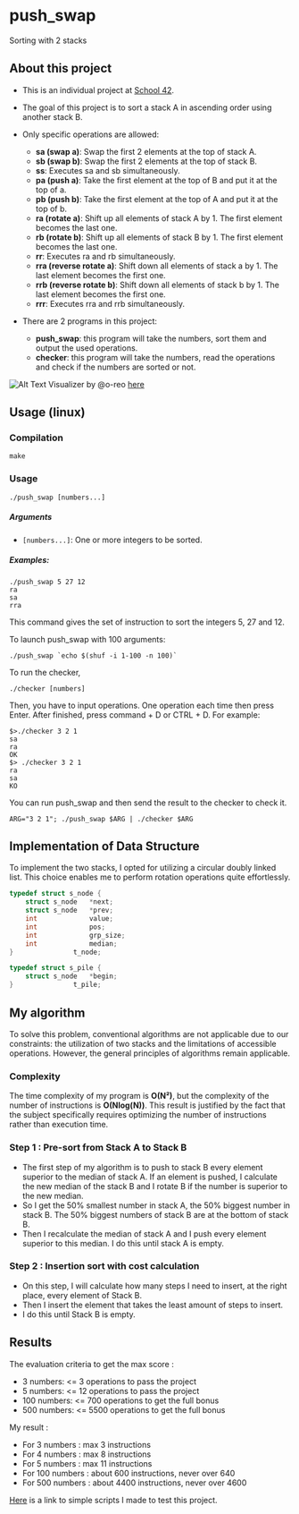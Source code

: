 # push_swap

Sorting with 2 stacks

## About this project
- This is an individual project at [School 42](https://42.fr/en/homepage/).
- The goal of this project is to sort a stack A in ascending order using another stack B.
- Only specific operations are allowed:

    * **sa (swap a)**: Swap the first 2 elements at the top of stack A.
    * **sb (swap b)**: Swap the first 2 elements at the top of stack B.
    * **ss**: Executes sa and sb simultaneously.
    * **pa (push a)**: Take the first element at the top of B and put it at the top of a.
    * **pb (push b)**: Take the first element at the top of A and put it at the top of b.
    * **ra (rotate a)**: Shift up all elements of stack A by 1. The first element becomes the last one.
    * **rb (rotate b)**: Shift up all elements of stack B by 1. The first element becomes the last one.
    * **rr**: Executes ra and rb simultaneously.
    * **rra (reverse rotate a)**: Shift down all elements of stack a by 1. The last element becomes the first one.
    * **rrb (reverse rotate b)**: Shift down all elements of stack b by 1. The last element becomes the first one.
    * **rrr**: Executes rra and rrb simultaneously.

- There are 2 programs in this project:

    * **push_swap**: this program will take the numbers, sort them and output the used operations.
    * **checker**: this program will take the numbers, read the operations and check if the numbers are sorted or not.


![Alt Text](./readme/push_swap.gif)
Visualizer by @o-reo [here](https://github.com/o-reo/push_swap_visualizer)

## Usage (linux)
### Compilation
```console
make
```
### Usage
```console
./push_swap [numbers...]
```
##### Arguments
* `[numbers...]`: One or more integers to be sorted.

##### Examples:
```console
./push_swap 5 27 12  
ra
sa
rra
```
This command gives the set of instruction to sort the integers 5, 27 and 12.

To launch push_swap with 100 arguments:
```console
./push_swap `echo $(shuf -i 1-100 -n 100)`
```


To run the checker,
```console
./checker [numbers]
```
Then, you have to input operations. One operation each time then press Enter. After finished, press command + D or CTRL + D. For example:
```console
$>./checker 3 2 1
sa
ra
OK
$> ./checker 3 2 1
ra
sa
KO
```

You can run push_swap and then send the result to the checker to check it.
```console
ARG="3 2 1"; ./push_swap $ARG | ./checker $ARG
```

## Implementation of Data Structure
To implement the two stacks, I opted for utilizing a circular doubly linked list. This choice enables me to perform rotation operations quite effortlessly.
``` C
typedef struct s_node {
	struct s_node	*next;
	struct s_node	*prev;
	int				value;
	int				pos;
	int				grp_size;
	int				median;
}				t_node;

typedef struct s_pile {
	struct s_node	*begin;
}				t_pile;

```

## My algorithm

To solve this problem, conventional algorithms are not applicable due to our constraints: the utilization of two stacks and the limitations of accessible operations. However, the general principles of algorithms remain applicable.

### Complexity
The time complexity of my program is **O(N²)**, but the complexity of the number of instructions is **O(Nlog(N))**. This result is justified by the fact that the subject specifically requires optimizing the number of instructions rather than execution time.

### Step 1 : Pre-sort from Stack A to Stack B
- The first step of my algorithm is to push to stack B every element superior to the median of stack A. If an element is pushed, I calculate the new median of the stack B and I rotate B if the number is superior to the new median.
- So I get the 50% smallest number in stack A, the 50% biggest number in stack B. The 50% biggest numbers of stack B are at the bottom of stack B.
- Then I recalculate the median of stack A and I push every element superior to this median. I do this until stack A is empty.

### Step 2 : Insertion sort with cost calculation
- On this step, I will calculate how many steps I need to insert, at the right place, every element of Stack B.
- Then I insert the element that takes the least amount of steps to insert.
- I do this until Stack B is empty.

## Results

The evaluation criteria to get the max score : 
* 3 numbers: <= 3 operations to pass the project
* 5 numbers: <= 12 operations to pass the project
* 100 numbers: <= 700 operations to get the full bonus
* 500 numbers: <= 5500 operations to get the full bonus

My result :
* For 3 numbers : max 3 instructions
* For 4 numbers : max 8 instructions
* For 5 numbers : max 11 instructions
* For 100 numbers : about 600 instructions, never over 640
* For 500 numbers : about 4400 instructions, never over 4600

[Here](https://github.com/lanzaj/tester_pushswap) is a link to simple scripts I made to test this project.